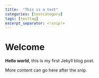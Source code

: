 ```yaml
---
title:  "This is a test"
categories: [testcategory]
tags: [testtag]
excerpt_separator: <!snip!>
---
```


# Welcome

**Hello world**, this is my first Jekyll blog post.
<!snip!>

More content can go here after the snip.
